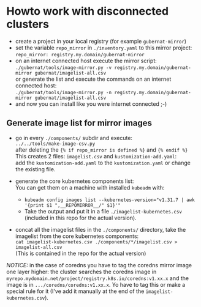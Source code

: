 # Howto work with disconnected clusters

- create a project in your local registry (for example `gubernat-mirror`)
- set the variable `repo_mirror` in `./inventory.yaml` to this mirror project:  
  `repo_mirror: registry.my.domain/gubernat-mirror`
- on an internet connected host execute the mirror script:  
  `./gubernat/tools/image-mirror.py -v registry.my.domain/gubernat-mirror gubernat/imagelist-all.csv`  
  or generate the list and execute the commands on an internet connected host:  
  `./gubernat/tools/image-mirror.py -n registry.my.domain/gubernat-mirror gubernat/imagelist-all.csv`
- and now you can install like you were internet connected ;-)

## Generate image list for mirror images

- go in every `./components/` subdir and execute:  
  `../../tools/make-image-csv.py`  
  after deleting the `{% if repo_mirror is defined %}` and `{% endif %}`  
  This creates 2 files: `imagelist.csv` and `kustomization-add.yaml`:  
  add the `kustomization-add.yaml` to the `kustomization.yaml` or change the existing file.
- generate the core kubernetes components list:  
  You can get them on a machine with installed `kubeadm` with:  
  
  - `kubeadm config images list --kubernetes-version="v1.31.7 | awk '{print $1 ",__REPOMIRROR__/" $1}'"`  
  - Take the output and put it in a file `./imagelist-kubernetes.csv` (included in this repo for the actual version).
- concat all the imagelist files in the `./components/` directory, take the imagelist from the core kubernetes components:  
  `cat imagelist-kubernetes.csv ./components/*/imagelist.csv > imagelist-all.csv`  
  (This is contained in the repo for the actual version)

*NOTICE:* in the case of coredns you have to tag the coredns mirror image one layer higher: the cluster searches the coredns image in `myrepo.mydomain.net/project/registry.k8s.io/coredns:v1.xx.x` and the image is in `.../coredns/coredns:v1.xx.x`. Yo have to tag this or make a special rule for it (I've add it manually at the end of the `imagelist-kubernetes.csv`).

